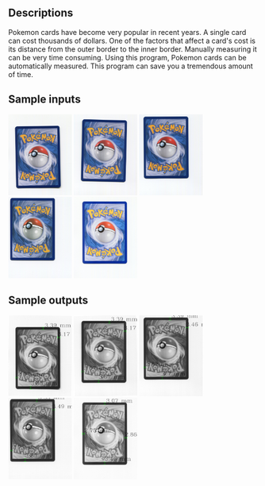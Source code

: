 ## Descriptions

Pokemon cards have become very popular in recent years. A single card can cost thousands of dollars. One of the factors that affect a card's cost is its distance from the outer border to the inner border. Manually measuring it can be very time consuming. Using this program, Pokemon cards can be automatically measured. This program can save you a tremendous amount of time.

## Sample inputs
<img src="backside/0217B001.jpg" width="128"/>
<img src="backside/0217B002.jpg" width="128"/>
<img src="backside/0217B014.jpg" width="128"/>
<img src="backside/0217B044.jpg" width="128"/>
<img src="backside/0217B025.jpg" width="128"/>

## Sample outputs
<img src="outputs/0217B001.jpg" width="128"/>
<img src="outputs/0217B002.jpg" width="128"/>
<img src="outputs/0217B014.jpg" width="128"/>
<img src="outputs/0217B044.jpg" width="128"/>
<img src="outputs/0217B025.jpg" width="128"/>
 